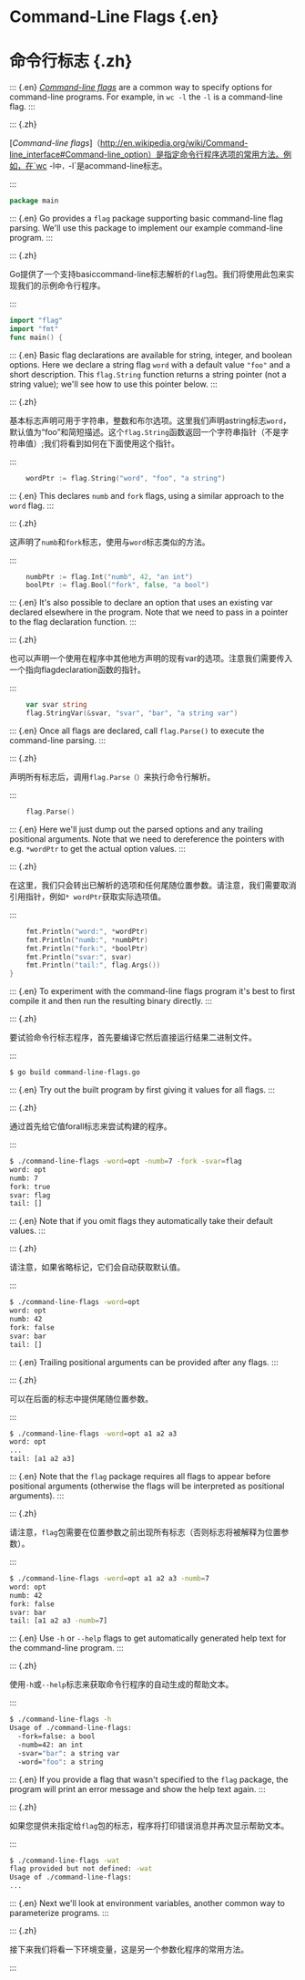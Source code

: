 
# Command-Line Flags {.en}


# 命令行标志 {.zh}


::: {.en}
[_Command-line flags_](http://en.wikipedia.org/wiki/Command-line_interface#Command-line_option)
are a common way to specify options for command-line
programs. For example, in `wc -l` the `-l` is a
command-line flag.
:::

::: {.zh}

[_Command-line flags_]（http://en.wikipedia.org/wiki/Command-line_interface#Command-line_option）是指定命令行程序选项的常用方法。例如，在`wc -l`中，`-l`是acommand-line标志。

:::


```go
package main
```


::: {.en}
Go provides a `flag` package supporting basic
command-line flag parsing. We'll use this package to
implement our example command-line program.
:::

::: {.zh}

Go提供了一个支持basiccommand-line标志解析的`flag`包。我们将使用此包来实现我们的示例命令行程序。

:::


```go
import "flag"
import "fmt"
func main() {
```


::: {.en}
Basic flag declarations are available for string,
integer, and boolean options. Here we declare a
string flag `word` with a default value `"foo"`
and a short description. This `flag.String` function
returns a string pointer (not a string value);
we'll see how to use this pointer below.
:::

::: {.zh}

基本标志声明可用于字符串，整数和布尔选项。这里我们声明astring标志`word`，默认值为“foo”和简短描述。这个`flag.String`函数返回一个字符串指针（不是字符串值）;我们将看到如何在下面使用这个指针。

:::


```go
	wordPtr := flag.String("word", "foo", "a string")
```


::: {.en}
This declares `numb` and `fork` flags, using a
similar approach to the `word` flag.
:::

::: {.zh}

这声明了`numb`和`fork`标志，使用与`word`标志类似的方法。

:::


```go
	numbPtr := flag.Int("numb", 42, "an int")
	boolPtr := flag.Bool("fork", false, "a bool")
```


::: {.en}
It's also possible to declare an option that uses an
existing var declared elsewhere in the program.
Note that we need to pass in a pointer to the flag
declaration function.
:::

::: {.zh}

也可以声明一个使用在程序中其他地方声明的现有var的选项。注意我们需要传入一个指向flagdeclaration函数的指针。

:::


```go
	var svar string
	flag.StringVar(&svar, "svar", "bar", "a string var")
```


::: {.en}
Once all flags are declared, call `flag.Parse()`
to execute the command-line parsing.
:::

::: {.zh}

声明所有标志后，调用`flag.Parse（）`来执行命令行解析。

:::


```go
	flag.Parse()
```


::: {.en}
Here we'll just dump out the parsed options and
any trailing positional arguments. Note that we
need to dereference the pointers with e.g. `*wordPtr`
to get the actual option values.
:::

::: {.zh}

在这里，我们只会转出已解析的选项和任何尾随位置参数。请注意，我们需要取消引用指针，例如`* wordPtr`获取实际选项值。

:::


```go
	fmt.Println("word:", *wordPtr)
	fmt.Println("numb:", *numbPtr)
	fmt.Println("fork:", *boolPtr)
	fmt.Println("svar:", svar)
	fmt.Println("tail:", flag.Args())
}
```


::: {.en}
To experiment with the command-line flags program it's
best to first compile it and then run the resulting
binary directly.
:::

::: {.zh}

要试验命令行标志程序，首先要编译它然后直接运行结果二进制文件。

:::


```sh
$ go build command-line-flags.go
```


::: {.en}
Try out the built program by first giving it values for
all flags.
:::

::: {.zh}

通过首先给它值forall标志来尝试构建的程序。

:::


```sh
$ ./command-line-flags -word=opt -numb=7 -fork -svar=flag
word: opt
numb: 7
fork: true
svar: flag
tail: []
```


::: {.en}
Note that if you omit flags they automatically take
their default values.
:::

::: {.zh}

请注意，如果省略标记，它们会自动获取默认值。

:::


```sh
$ ./command-line-flags -word=opt
word: opt
numb: 42
fork: false
svar: bar
tail: []
```


::: {.en}
Trailing positional arguments can be provided after
any flags.
:::

::: {.zh}

可以在后面的标志中提供尾随位置参数。

:::


```sh
$ ./command-line-flags -word=opt a1 a2 a3
word: opt
...
tail: [a1 a2 a3]
```


::: {.en}
Note that the `flag` package requires all flags to
appear before positional arguments (otherwise the flags
will be interpreted as positional arguments).
:::

::: {.zh}

请注意，`flag`包需要在位置参数之前出现所有标志（否则标志将被解释为位置参数）。

:::


```sh
$ ./command-line-flags -word=opt a1 a2 a3 -numb=7
word: opt
numb: 42
fork: false
svar: bar
tail: [a1 a2 a3 -numb=7]
```


::: {.en}
Use `-h` or `--help` flags to get automatically
generated help text for the command-line program.
:::

::: {.zh}

使用`-h`或`--help`标志来获取命令行程序的自动生成的帮助文本。

:::


```sh
$ ./command-line-flags -h
Usage of ./command-line-flags:
  -fork=false: a bool
  -numb=42: an int
  -svar="bar": a string var
  -word="foo": a string
```


::: {.en}
If you provide a flag that wasn't specified to the
`flag` package, the program will print an error message
and show the help text again.
:::

::: {.zh}

如果您提供未指定给`flag`包的标志，程序将打印错误消息并再次显示帮助文本。

:::


```sh
$ ./command-line-flags -wat
flag provided but not defined: -wat
Usage of ./command-line-flags:
...
```


::: {.en}
Next we'll look at environment variables, another common
way to parameterize programs.
:::

::: {.zh}

接下来我们将看一下环境变量，这是另一个参数化程序的常用方法。

:::


